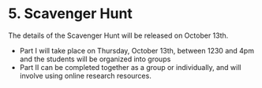 # 5. Scavenger Hunt

The details of the Scavenger Hunt will be released on October 13th.&#x20;

* Part I will take place on Thursday, October 13th, between 1230 and 4pm and the students will be organized into groups
* Part II can be completed together as a group or individually, and will involve using online research resources.&#x20;
